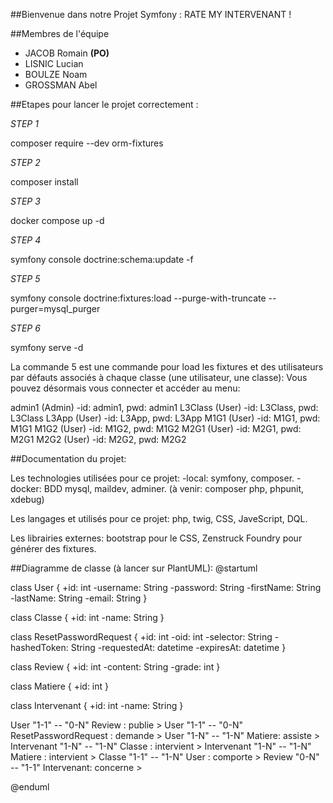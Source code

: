 ##Bienvenue dans notre Projet Symfony : RATE MY INTERVENANT !

##Membres de l'équipe

- JACOB Romain **(PO)**
- LISNIC Lucian 
- BOULZE Noam
- GROSSMAN Abel


##Etapes pour lancer le projet correctement : 

_STEP 1_ 

 composer require --dev orm-fixtures

_STEP 2_ 

composer install 

_STEP 3_ 

docker compose up -d

_STEP 4_ 

symfony console doctrine:schema:update -f

_STEP 5_ 

symfony console doctrine:fixtures:load --purge-with-truncate --purger=mysql_purger 

_STEP 6_ 

symfony serve -d

La commande 5 est une commande pour load les fixtures et des utilisateurs par défauts associés à chaque classe (une utilisateur, une classe): 
Vous pouvez désormais vous connecter et accéder au menu:
  
admin1 (Admin) -id: admin1, pwd: admin1
L3Class (User) -id: L3Class, pwd: L3Class
L3App (User) -id: L3App, pwd: L3App
M1G1 (User) -id: M1G1, pwd: M1G1
M1G2 (User) -id: M1G2, pwd: M1G2
M2G1 (User) -id: M2G1, pwd: M2G1
M2G2 (User) -id: M2G2, pwd: M2G2


##Documentation du projet:

Les technologies utilisées pour ce projet: 
-local: symfony, composer.
-docker: BDD mysql, maildev, adminer. (à venir: composer php, phpunit, xdebug)

Les langages et utilisés pour ce projet: php, twig, CSS, JaveScript, DQL.

Les librairies externes: bootstrap pour le CSS, Zenstruck Foundry pour générer des fixtures.


##Diagramme de classe (à lancer sur PlantUML):
@startuml

class User {
  +id: int
  -username: String
  -password: String
  -firstName: String
  -lastName: String
  -email: String
}

class Classe {
  +id: int
  -name: String
}

class ResetPasswordRequest {
  +id: int
  -oid: int
  -selector: String
  -hashedToken: String
  -requestedAt: datetime
  -expiresAt: datetime
}

class Review {
  +id: int
  -content: String
  -grade: int
}

class Matiere {
  +id: int
}

class Intervenant {
  +id: int
  -name: String
}

User "1-1" -- "0-N" Review : publie >
User "1-1" -- "0-N" ResetPasswordRequest : demande >
User "1-N" -- "1-N" Matiere: assiste >
Intervenant "1-N" -- "1-N" Classe : intervient >
Intervenant "1-N" -- "1-N" Matiere : intervient >
Classe "1-1" -- "1-N" User : comporte >
Review "0-N" -- "1-1" Intervenant: concerne >

@enduml


